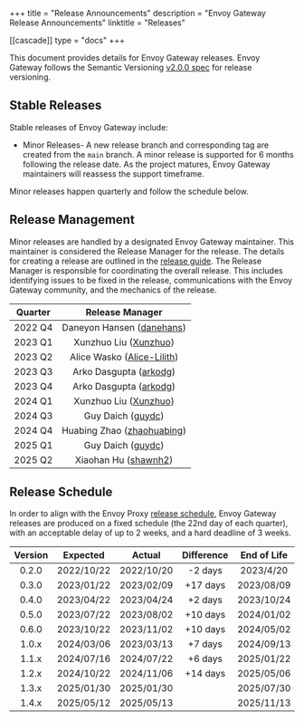 +++
title = "Release Announcements"
description = "Envoy Gateway Release Announcements"
linktitle = "Releases"

[[cascade]]
type = "docs"
+++

This document provides details for Envoy Gateway releases. Envoy Gateway follows the Semantic Versioning [v2.0.0 spec][]
for release versioning.

## Stable Releases

Stable releases of Envoy Gateway include:

* Minor Releases- A new release branch and corresponding tag are created from the `main` branch. A minor release
  is supported for 6 months following the release date. As the project matures, Envoy Gateway maintainers will reassess
  the support timeframe.

Minor releases happen quarterly and follow the schedule below.

## Release Management

Minor releases are handled by a designated Envoy Gateway maintainer. This maintainer is considered the Release Manager
for the release. The details for creating a release are outlined in the [release guide][].  The Release Manager is
responsible for coordinating the overall release. This includes identifying issues to be fixed in the release,
communications with the Envoy Gateway community, and the mechanics of the release.

| Quarter |                        Release Manager                         |
|:-------:|:--------------------------------------------------------------:|
| 2022 Q4 |    Daneyon Hansen ([danehans](https://github.com/danehans))    |
| 2023 Q1 |    Xunzhuo Liu ([Xunzhuo](https://github.com/Xunzhuo))         |
| 2023 Q2 |    Alice Wasko ([Alice-Lilith](https://github.com/Alice-Lilith))   |
| 2023 Q3 |    Arko Dasgupta ([arkodg](https://github.com/arkodg))         |
| 2023 Q4 |    Arko Dasgupta ([arkodg](https://github.com/arkodg))         |
| 2024 Q1 |    Xunzhuo Liu ([Xunzhuo](https://github.com/Xunzhuo))         |
| 2024 Q3 |    Guy Daich ([guydc](https://github.com/guydc))               |
| 2024 Q4 |    Huabing Zhao ([zhaohuabing](https://github.com/zhaohuabing))|
| 2025 Q1 |    Guy Daich ([guydc](https://github.com/guydc))               |
| 2025 Q2 |    Xiaohan Hu ([shawnh2](https://github.com/shawnh2))          |

## Release Schedule

In order to align with the Envoy Proxy [release schedule][], Envoy Gateway releases are produced on a fixed schedule
(the 22nd day of each quarter), with an acceptable delay of up to 2 weeks, and a hard deadline of 3 weeks.

| Version |  Expected   |   Actual    | Difference  | End of Life |
|:-------:|:-----------:|:-----------:|:-----------:|:-----------:|
|  0.2.0  | 2022/10/22  | 2022/10/20  |   -2 days   |  2023/4/20  |
|  0.3.0  | 2023/01/22  | 2023/02/09  |   +17 days  | 2023/08/09  |
|  0.4.0  | 2023/04/22  | 2023/04/24  |   +2 days   | 2023/10/24  |
|  0.5.0  | 2023/07/22  | 2023/08/02  |   +10 days  | 2024/01/02  |
|  0.6.0  | 2023/10/22  | 2023/11/02  |   +10 days  | 2024/05/02  |
|  1.0.x  | 2024/03/06  | 2023/03/13  |   +7 days   | 2024/09/13  |
|  1.1.x  | 2024/07/16	| 2024/07/22  |   +6 days   | 2025/01/22  |
|  1.2.x  | 2024/10/22	| 2024/11/06  |   +14 days  | 2025/05/06  |
|  1.3.x  | 2025/01/30	| 2025/01/30  |             | 2025/07/30  |
|  1.4.x  | 2025/05/12	| 2025/05/13  |             | 2025/11/13  |

[v2.0.0 spec]: https://semver.org/spec/v2.0.0.html
[release guide]: ../../contributions/releasing
[release schedule]: https://github.com/envoyproxy/envoy/blob/main/RELEASES.md#major-release-schedule
